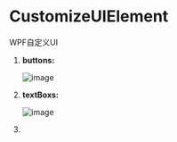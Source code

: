 # CustomizeUIElement
WPF自定义UI

1. **buttons:**

   ![image](https://cdn.jsdelivr.net/gh/1Joy/CustomizeUIElement@main/imgs/button.JPG)

2. **textBoxs:**

   ![image](https://cdn.jsdelivr.net/gh/1Joy/CustomizeUIElement@main/imgs/textBox.JPG)

3. 